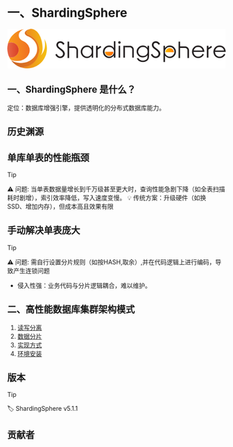 
# 一、ShardingSphere
![ShardingSphere Logo](<../../public/logo_v3 (4).png>)
## 一、ShardingSphere 是什么？


定位：数据库增强引擎，提供透明化的分布式数据库能力。

## 历史渊源

## 单库单表的性能瓶颈
>[!tip]
> ⚠️ 问题: 当单表数据量增长到千万级甚至更大时，查询性能急剧下降（如全表扫描耗时剧增），索引效率降低，写入速度变慢。
💡 传统方案：升级硬件（如换 SSD、增加内存），但成本高且效果有限

## 手动解决单表庞大
>[!tip]
> ⚠️ 问题: 需自行设置分片规则（如按HASH,取余）,并在代码逻辑上进行编码，导致产生连锁问题
- ​​侵入性强​​：业务代码与分片逻辑耦合，难以维护。

## 二、高性能数据库集群架构模式

1. [读写分离](读写分离.md)
2. [数据分片](数据分片.md)
3. [实现方式](实现方式.md)
4. [环境安装](docker环境安装.md)
   



## 版本
>[!tip]
> 🏷️ ShardingSphere  v5.1.1


## 贡献者
<!-- readme: collaborators,contributors -start -->

<!-- readme: collaborators,contributors -end -->